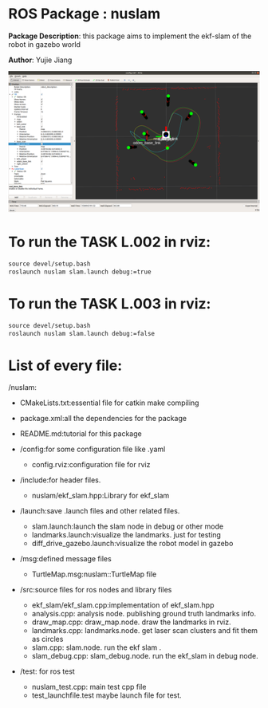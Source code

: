 # ROS Package : nuslam

**Package Description**: this package aims to implement the ekf-slam of the robot in gazebo world

**Author**: Yujie Jiang  

![image](https://github.com/DarrenJiang13/ROSNavagationProjectFromScratch/blob/master/nuslam/slam_view.png)

# To run the TASK L.002 in rviz:
    source devel/setup.bash
    roslaunch nuslam slam.launch debug:=true
    
# To run the TASK L.003 in rviz:
    source devel/setup.bash
    roslaunch nuslam slam.launch debug:=false
    
# List of every file:
/nuslam:

  - CMakeLists.txt:essential file for catkin make compiling
	
  - package.xml:all the dependencies for the package
	
  - README.md:tutorial for this package
	
  - /config:for some configuration file like .yaml
	
	- config.rviz:configuration file for rviz
		
  - /include:for header files.
    - nuslam/ekf_slam.hpp:Library for ekf_slam
    
  - /launch:save .launch files and other related files.
	- slam.launch:launch the slam node in debug or other mode
	- landmarks.launch:visualize the landmarks. just for testing
	- diff_drive_gazebo.launch:visualize the robot model in gazebo
	
  - /msg:defined message files
    - TurtleMap.msg:nuslam::TurtleMap file  
    
  - /src:source files for ros nodes and library files  
    - ekf_slam/ekf_slam.cpp:implementation of ekf_slam.hpp
    - analysis.cpp: analysis node. publishing ground truth landmarks info.
    - draw_map.cpp: draw_map.node. draw the landmarks in rviz.
    - landmarks.cpp: landmarks.node. get laser scan clusters and fit them as circles
    - slam.cpp: slam.node.  run the ekf slam .
    - slam_debug.cpp: slam_debug.node. run the ekf_slam in debug node.

  
  - /test: for ros test
    - nuslam_test.cpp: main test cpp file
    - test_launchfile.test maybe launch file for test.
	
	
